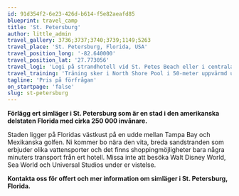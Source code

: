 ```yaml
---
id: 91d354f2-6e23-426d-b614-f5e82aeafd85
blueprint: travel_camp
title: 'St. Petersburg'
author: little_admin
travel_gallery: 3736;3737;3740;3739;1149;5263
travel_place: 'St. Petersburg, Florida, USA'
travel_position_long: '-82.640000'
travel_position_lat: '27.773056'
travel_logi: 'Logi på strandhotell vid St. Petes Beach eller i centrala St. Petersburg med helpension, ca 8-25 min med transport från simanläggningen. '
travel_training: 'Träning sker i North Shore Pool i 50-meter uppvärmd utomhusbassäng med 10 banor samt i 25-meter utomhusbassäng. Ett litet gym finns på anläggningen. Svenska simlandslaget reste med oss till St. Petersburg december 2015.'
tagline: 'Pris på förfrågan'
on_startpage: 'false'
slug: st-petersburg
---
```

<p><strong>Förlägg ert simläger i St. Petersburg som är en stad i den amerikanska delstaten Florida med cirka 250 000 invånare.</strong></p>
<p>Staden ligger på Floridas västkust på en udde mellan Tampa Bay och Mexikanska golfen. Ni kommer bo nära den vita, breda sandstranden som erbjuder olika vattensporter och det finns shoppingmöjligheter bara några minuters transport från ert hotell. Missa inte att besöka Walt Disney World, Sea World och Universal Studios under er vistelse.</p>
<p><strong><span lang="SV"><span lang="SV">Kontakta oss för offert och mer information om simläger i St. Petersburg, Florida.</span></span></strong></p>
